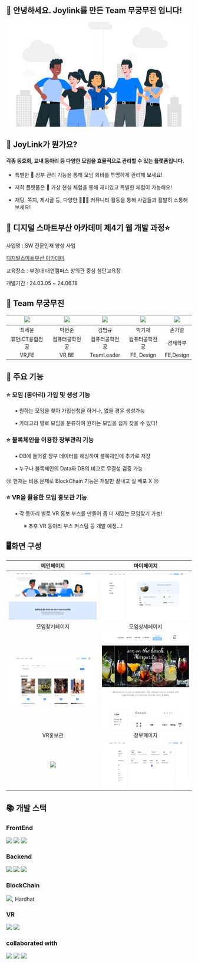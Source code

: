 ## 🙌 안녕하세요. Joylink를 만든 Team 무궁무진 입니다!
![mainpage](client/public/assets/mainpage.jpg)

## 🔎 JoyLink가 뭔가요?
#### 각종 동호회, 교내 동아리 등 다양한 모임을 효율적으로 관리할 수 있는 플랫폼입니다.

- 특별한 📜 장부 관리 기능을 통해 모임 회비를 투명하게 관리해 보세요!

- 저희 플랫폼은 🥽 가상 현실 체험을 통해 재미있고 특별한 체험이 가능해요!

- 채팅, 쪽지, 게시글 등, 다양한 👨‍👩‍👦 커뮤니티 활동을 통해 사람들과 활발히 소통해 보세요!

## 📖 디지털 스마트부산 아카데미 제4기 웹 개발 과정⭐
사업명 : SW 전문인재 양성 사업

[디지털스마트부산 아카데미](https://icms.pknu.ac.kr/dsbacademy/)   

교육장소 : 부경대 대연캠퍼스 창의관 중심 첨단교육장

개발기간 : 24.03.05 ~ 24.06.18

## 🥇 Team 무궁무진
|<img src="https://github.com/seyun00.png" width="80">|<img src="https://github.com/haenjuna.png" width="80">|<img src="https://github.com/Storyos.png" width="80">|<img src="https://github.com/forgetme-not.png" width="80">|<img src="https://github.com/Gaeol.png" width="80">|
| :---: | :---: | :---: | :---: | :---: |
|최세윤|박현준|김범규|박기재|손가얼|
|휴먼ICT융합전공|컴퓨터공학전공|컴퓨터공학전공|컴퓨터공학전공|경제학부|
|VR,FE|VR,BE| TeamLeader | FE, Design | FE,Design |

## 📌 주요 기능

### ⭐ 모임 (동아리) 가입 및 생성 기능
<ul>▪️ 원하는 모임을 찾아 가입신청을 하거나, 없을 경우 생성가능 </ul>
<ul>▪️ 카테고리 별로 모임을 분류하여 원하는 모임을 쉽게 찾을 수 있다!  </ul>

### ⭐ 블록체인을 이용한 장부관리 기능 
<ul> ▪️ DB에 들어갈 장부 데이터를 해싱하여 블록체인에 추가로 저장</ul>
<ul> ▪️ 누구나 블록체인의 Data와 DB의 비교로 무결성 검증 가능 </ul>
😢 현재는 비용 문제로 BlockChain 기능은 개발만 끝내고 실 배포 X 😢

### ⭐ VR을 활용한 모임 홍보관 기능
<ul> ▪️ 각 동아리 별로 VR 홍보 부스를 만들어 좀 더 재밌는 모임찾기 가능! 
<ul> ※ 추후 VR 동아리 부스 커스텀 등 개발 예정...! </ul>
</ul>

## 🖥화면 구성
|메인페이지|마이페이지|
| :---: | :---: |
|<img src="READMEimg/mainpage.png" width="400">|<img src="READMEimg/mypage.png" width="400">|
|모임찾기페이지|모임상세페이지|
|<img src="READMEimg/findclub.png" width="400">|<img src="READMEimg/clubpage.png" width="400">|
|VR홍보관|장부페이지|
|<img src="READMEimg/VRpage.png" width="400">|<img src="READMEimg/accountpage.png" width="400">|

## 📚 개발 스택

### FrontEnd
<p><img src="https://img.shields.io/badge/react-61DAFB?style=flat-square&logo=react&logoColor=black"/>
<img src="https://img.shields.io/badge/tailwindcss-06B6D4?style=flat-square&logo=tailwindcss&logoColor=white"/>
<img src="https://img.shields.io/badge/Supabase-3FCF8E?style=flat-square&logo=Supabase&logoColor=white"/>
  
### Backend
<p><img src="https://img.shields.io/badge/Supabase-3FCF8E?style=flat-square&logo=Supabase&logoColor=white"/>
<img src="https://img.shields.io/badge/node.js-5FA04E?style=flat-square&logo=node.js&logoColor=white"/>
<img src="https://img.shields.io/badge/Express-000000?style=flat-square&logo=Express&logoColor=white"/>

### BlockChain
<p><img src="https://img.shields.io/badge/web3.js-F16822?style=flat-square&logo=web3.js&logoColor=white"/>, Hardhat

### VR
<p><img src="https://img.shields.io/badge/blender-E87D0D?style=flat-square&logo=blender&logoColor=white"/>
<img src="https://img.shields.io/badge/aframe-EF2D5E?style=flat-square&logo=aframe&logoColor=white"/>

### collaborated with
<p><img src="https://img.shields.io/badge/figma-F24E1E?style=flat-square&logo=figma&logoColor=white"/>
<img src="https://img.shields.io/badge/github-181717?style=flat-square&logo=github&logoColor=white"/>
<img src="https://img.shields.io/badge/trello-0052CC?style=flat-square&logo=trello&logoColor=white"/>
